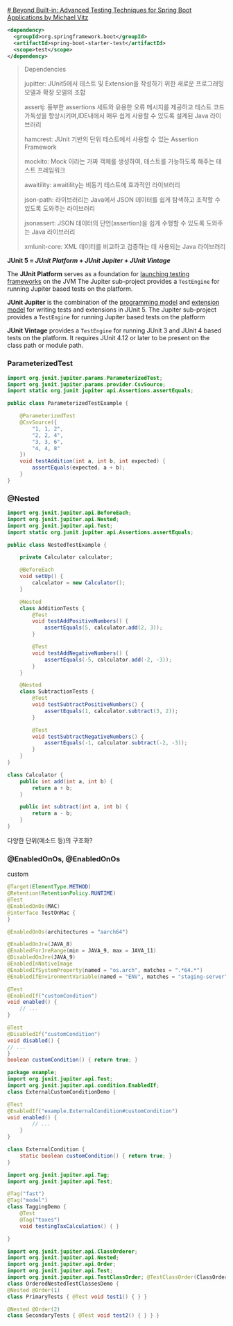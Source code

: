 
[# Beyond Built-in: Advanced Testing Techniques for Spring Boot Applications by Michael Vitz](https://youtu.be/vn9P38o03TQ?si=giK06fABqUGRzRMW)

```xml
<dependency>  
  <groupId>org.springframework.boot</groupId>  
  <artifactId>spring-boot-starter-test</artifactId>  
  <scope>test</scope>  
</dependency>
```

> Dependencies
> 
> jupitter: JUnit5에서 테스트 및 Extension을 작성하기 위한 새로운 프로그래밍 모델과 확장 모델의 조합
> 
> assertj:  풍부한 assertions 세트와 유용한 오류 메시지를 제공하고 테스트 코드 가독성을 향상시키며,IDE내에서 매우 쉽게 사용할 수 있도록 설계된 Java 라이브러리
> 
> hamcrest:  JUnit 기반의 단위 테스트에서 사용할 수 있는 Assertion Framework
> 
> mockito: Mock 이라는 가짜 객체를 생성하여, 테스트를 가능하도록 해주는 테스트 프레임워크
> 
> awaitility: awaitility는 비동기 테스트에 효과적인 라이브러리
> 
> json-path: 라이브러리는 Java에서 JSON 데이터를 쉽게 탐색하고 조작할 수 있도록 도와주는 라이브러리
> 
> jsonassert: JSON 데이터의 단언(assertion)을 쉽게 수행할 수 있도록 도와주는 Java 라이브러리
> 
> xmlunit-core: XML 데이터를 비교하고 검증하는 데 사용되는 Java 라이브러리
> 

**JUnit 5 = _JUnit Platform_ + _JUnit Jupiter_ + _JUnit Vintage_**

The **JUnit Platform** serves as a foundation for [launching testing frameworks](https://junit.org/junit5/docs/current/user-guide/#launcher-api) on the JVM The Jupiter sub-project provides a `TestEngine` for running Jupiter based tests on the platform.

**JUnit Jupiter** is the combination of the [programming model](https://junit.org/junit5/docs/current/user-guide/#writing-tests) and [extension model](https://junit.org/junit5/docs/current/user-guide/#extensions) for writing tests and extensions in JUnit 5. The Jupiter sub-project provides a `TestEngine` for running Jupiter based tests on the platform

**JUnit Vintage** provides a `TestEngine` for running JUnit 3 and JUnit 4 based tests on the platform. It requires JUnit 4.12 or later to be present on the class path or module path.

### ParameterizedTest

```java
import org.junit.jupiter.params.ParameterizedTest;
import org.junit.jupiter.params.provider.CsvSource;
import static org.junit.jupiter.api.Assertions.assertEquals;

public class ParameterizedTestExample {

    @ParameterizedTest
    @CsvSource({
        "1, 1, 2",
        "2, 2, 4",
        "3, 3, 6",
        "4, 4, 8"
    })
    void testAddition(int a, int b, int expected) {
        assertEquals(expected, a + b);
    }
}
```

### @Nested

```java
import org.junit.jupiter.api.BeforeEach;
import org.junit.jupiter.api.Nested;
import org.junit.jupiter.api.Test;
import static org.junit.jupiter.api.Assertions.assertEquals;

public class NestedTestExample {

    private Calculator calculator;

    @BeforeEach
    void setUp() {
        calculator = new Calculator();
    }

    @Nested
    class AdditionTests {
        @Test
        void testAddPositiveNumbers() {
            assertEquals(5, calculator.add(2, 3));
        }

        @Test
        void testAddNegativeNumbers() {
            assertEquals(-5, calculator.add(-2, -3));
        }
    }

    @Nested
    class SubtractionTests {
        @Test
        void testSubtractPositiveNumbers() {
            assertEquals(1, calculator.subtract(3, 2));
        }

        @Test
        void testSubtractNegativeNumbers() {
            assertEquals(-1, calculator.subtract(-2, -3));
        }
    }
}

class Calculator {
    public int add(int a, int b) {
        return a + b;
    }

    public int subtract(int a, int b) {
        return a - b;
    }
}
```

다양한 단위(메소드 등)의 구조화?

### @EnabledOnOs, @EnabledOnOs

custom

```java
@Target(ElementType.METHOD)
@Retention(RetentionPolicy.RUNTIME)
@Test
@EnabledOnOs(MAC)
@interface TestOnMac {
}
```

```java
@EnabledOnOs(architectures = "aarch64")
```

```java
@EnabledOnJre(JAVA_8)
@EnabledForJreRange(min = JAVA_9, max = JAVA_11)
@DisabledOnJre(JAVA_9)
@EnabledInNativeImage
@EnabledIfSystemProperty(named = "os.arch", matches = ".*64.*")
@EnabledIfEnvironmentVariable(named = "ENV", matches = "staging-server")
```

```java
@Test 
@EnabledIf("customCondition") 
void enabled() { 
	// ...
}

@Test 
@DisabledIf("customCondition") 
void disabled() { 
// ... 
} 
boolean customCondition() { return true; }
```


```java
package example; 
import org.junit.jupiter.api.Test; 
import org.junit.jupiter.api.condition.EnabledIf; 
class ExternalCustomConditionDemo { 

@Test 
@EnabledIf("example.ExternalCondition#customCondition") 
void enabled() { 
		// ... 
	} 
} 

class ExternalCondition { 
	static boolean customCondition() { return true; } 
}
```


```java
import org.junit.jupiter.api.Tag; 
import org.junit.jupiter.api.Test; 

@Tag("fast") 
@Tag("model") 
class TaggingDemo { 
	@Test 
	@Tag("taxes") 
	void testingTaxCalculation() { }

}
```


```java
import org.junit.jupiter.api.ClassOrderer; 
import org.junit.jupiter.api.Nested; 
import org.junit.jupiter.api.Order; 
import org.junit.jupiter.api.Test; 
import org.junit.jupiter.api.TestClassOrder; @TestClassOrder(ClassOrderer.OrderAnnotation.class) 
class OrderedNestedTestClassesDemo { 
@Nested @Order(1) 
class PrimaryTests { @Test void test1() { } } 

@Nested @Order(2) 
class SecondaryTests { @Test void test2() { } } }
```